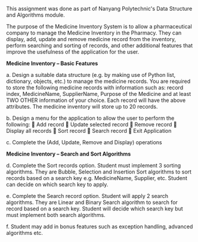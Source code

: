 This assignment was done as part of Nanyang Polytechnic's Data Structure and Algorithms module.

The purpose of the Medicine Inventory System is to allow a pharmaceutical company to manage the Medicine Inventory in the Pharmacy. They can display, add, update and remove medicine record from the inventory, perform searching and sorting of records, and other additional features that improve the usefulness of the application for the user.

<b>Medicine Inventory – Basic Features</b>

a. Design a suitable data structure (e.g. by making use of Python list, dictionary, objects, etc.) to manage the medicine records. You are required to store the following medicine records with information such as: record index, MedicineName, SupplierName, Purpose of the Medicine and at least TWO OTHER information of your choice. Each record will have the above attributes. The medicine inventory will store up to 20 records.

b. Design a menu for the application to allow the user to perform the following:
 Add record
 Update selected record
 Remove record
 Display all records
 Sort record
 Search record
 Exit Application

c. Complete the (Add, Update, Remove and Display) operations


<b>Medicine Inventory – Search and Sort Algorithms</b> 

d. Complete the Sort records option. Student must implement 3 sorting algorithms. They are Bubble, Selection and Insertion Sort algorithms to sort records based on a search key e.g. MedicineName, Supplier, etc. Student can decide on which search key to apply.

e. Complete the Search record option. Student will apply 2 search algorithms. They are Linear and Binary Search algorithm to search for record based on a search key. Student will decide which search key but must implement both search algorithms.

f. Student may add in bonus features such as exception handling, advanced algorithms etc.
